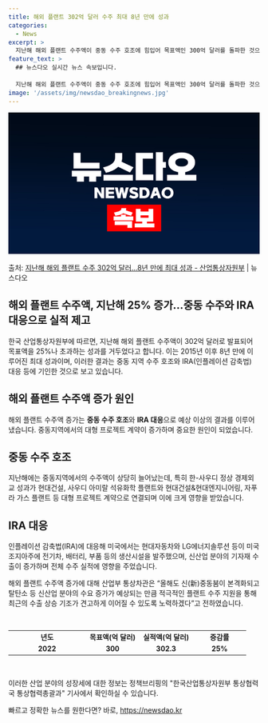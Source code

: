 ```yaml
---
title: 해외 플랜트 302억 달러 수주 최대 8년 만에 성과
categories:
  - News
excerpt: >
  지난해 해외 플랜트 수주액이 중동 수주 호조에 힘입어 목표액인 300억 달러를 돌파한 것으로 나타났다. 이는…
feature_text: >
  ## 뉴스다오 실시간 뉴스 속보입니다.

  지난해 해외 플랜트 수주액이 중동 수주 호조에 힘입어 목표액인 300억 달러를 돌파한 것으로 나타났다. 이는…
image: '/assets/img/newsdao_breakingnews.jpg'
---
```


![뉴스다오 속보](/assets/img/newsdao_breakingnews.jpg)

<p>출처: <a href="https://newsdao.kr/2944" rel="dofollow">지난해 해외 플랜트 수주 302억 달러…8년 만에 최대 성과 - 산업통상자원부</a> | 뉴스다오</p>

<h2>해외 플랜트 수주액, 지난해 25% 증가…중동 수주와 IRA 대응으로 실적 제고</h2>

한국 산업통상자원부에 따르면, 지난해 해외 플랜트 수주액이 302억 달러로 발표되어 목표액을 25%나 초과하는 성과를 거두었다고 합니다. 이는 2015년 이후 8년 만에 이루어진 최대 성과이며, 이러한 결과는 중동 지역 수주 호조와 IRA(인플레이션 감축법) 대응 등에 기인한 것으로 보고 있습니다.

<h2 data-ke-size="size26">해외 플랜트 수주액 증가 원인</h2>
해외 플랜트 수주액 증가는 <b>중동 수주 호조</b>와 <b>IRA 대응</b>으로 예상 이상의 결과를 이루어냈습니다. 중동지역에서의 대형 프로젝트 계약이 증가하며 중요한 원인이 되었습니다.

<h2 data-ke-size="size26">중동 수주 호조</h2>
지난해에는 중동지역에서의 수주액이 상당히 늘어났는데, 특히 한-사우디 정상 경제외교 성과가 현대건설, 사우디 아미랄 석유화학 플랜트와 현대건설&현대엔지니어링, 자푸라 가스 플랜트 등 대형 프로젝트 계약으로 연결되며 이에 크게 영향을 받았습니다.

<h2 data-ke-size="size26">IRA 대응</h2>
인플레이션 감축법(IRA)에 대응해 미국에서는 현대자동차와 LG에너지솔루션 등이 미국 조지아주에 전기차, 배터리, 부품 등의 생산시설을 발주했으며, 신산업 분야의 기자재 수출이 증가하며 전체 수주 실적에 영향을 주었습니다.

해외 플랜트 수주액 증가에 대해 산업부 통상차관은 “올해도 신(新)중동붐이 본격화되고 탈탄소 등 신산업 분야의 수요 증가가 예상되는 만큼 적극적인 플랜트 수주 지원을 통해 최근의 수출 상승 기조가 견고하게 이어질 수 있도록 노력하겠다”고 전하였습니다.

<p data-ke-size="size16">&nbsp;</p>

<table>
  <colgroup>
    <col width="142" style="width: 106pt;" />
    <col width="94" style="mso-width-source: userset; width: 70pt;" span="3" />
  </colgroup>
  <tbody>
    <tr style="height: 17px;">
      <td style="text-align: center; width: 106pt; height: 17px;"><b>년도</b></td>
      <td style="text-align: center; width: 70pt; height: 17px;"><b>목표액(억 달러)</b></td>
      <td style="text-align: center; width: 70pt; height: 17px;"><b>실적액(억 달러)</b></td>
      <td style="text-align: center; width: 70pt; height: 17px;"><b>증감률</b></td>
    </tr>
    <tr style="height: 17px;">
      <td style="text-align: center; height: 17px;"><b>2022</b></td>
      <td style="text-align: center; height: 17px;"><b>300</b></td>
      <td style="text-align: center; height: 17px;"><b>302.3</b></td>
      <td style="text-align: center; height: 17px;"><b>25%</b></td>
    </tr>
  </tbody>
</table>

<p data-ke-size="size16">&nbsp;</p>

이러한 산업 분야의 성장세에 대한 정보는 정책브리핑의 "한국산업통상자원부 통상협력국 통상협력총괄과" 기사에서 확인하실 수 있습니다. 

빠르고 정확한 뉴스를 원한다면? 바로, <a href="https://newsdao.kr" rel="dofollow">https://newsdao.kr</a>


    
